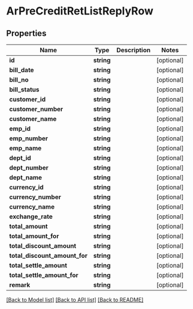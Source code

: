 # ArPreCreditRetListReplyRow

## Properties
Name | Type | Description | Notes
------------ | ------------- | ------------- | -------------
**id** | **string** |  | [optional] 
**bill_date** | **string** |  | [optional] 
**bill_no** | **string** |  | [optional] 
**bill_status** | **string** |  | [optional] 
**customer_id** | **string** |  | [optional] 
**customer_number** | **string** |  | [optional] 
**customer_name** | **string** |  | [optional] 
**emp_id** | **string** |  | [optional] 
**emp_number** | **string** |  | [optional] 
**emp_name** | **string** |  | [optional] 
**dept_id** | **string** |  | [optional] 
**dept_number** | **string** |  | [optional] 
**dept_name** | **string** |  | [optional] 
**currency_id** | **string** |  | [optional] 
**currency_number** | **string** |  | [optional] 
**currency_name** | **string** |  | [optional] 
**exchange_rate** | **string** |  | [optional] 
**total_amount** | **string** |  | [optional] 
**total_amount_for** | **string** |  | [optional] 
**total_discount_amount** | **string** |  | [optional] 
**total_discount_amount_for** | **string** |  | [optional] 
**total_settle_amount** | **string** |  | [optional] 
**total_settle_amount_for** | **string** |  | [optional] 
**remark** | **string** |  | [optional] 

[[Back to Model list]](../README.md#documentation-for-models) [[Back to API list]](../README.md#documentation-for-api-endpoints) [[Back to README]](../README.md)


